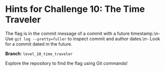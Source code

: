 # Hints for Challenge 10: The Time Traveler

The flag is in the commit message of a commit with a future timestamp.\n- Use `git log --pretty=fuller` to inspect commit and author dates.\n- Look for a commit dated in the future.

**Branch**: `level_10_time_traveler`

Explore the repository to find the flag using Git commands!
